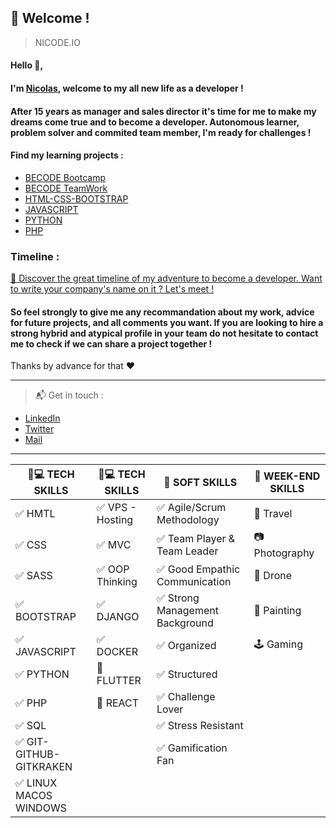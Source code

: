 ## :loudspeaker: Welcome !
> NICODE.IO

#### Hello 👋, 

#### I'm [Nicolas](https://www.linkedin.com/in/nicolas-denoel/), welcome to my all new life as a developer !

#### After 15 years as manager and sales director it's time for me to make my dreams come true and to become a developer. Autonomous learner, problem solver and commited team member, I'm ready for challenges !

#### Find my learning projects :
- [BECODE Bootcamp](https://github.com/nicode-io/Becode-Learning)
- [BECODE TeamWork](https://github.com/Becode-TeamWork) 
- [HTML-CSS-BOOTSTRAP](https://github.com/html-css-nicode)
- [JAVASCRIPT](https://github.com/Javascripter-Nicode)
- [PYTHON](https://github.com/Pythonizer-Nicode)
- [PHP](https://github.com/php-nicode)

### Timeline : 
[:calendar: Discover the great timeline of my adventure to become a developer. Want to write your company's name on it ? Let's meet !](https://timelines.gitkraken.com/timeline/2e12cc334eb0406b84bf7a6339e666c4?range=2020-05-26_2020-06-27)  

#### So feel strongly to give me any recommandation about my work, advice for future projects, and all comments you want. If you are looking to hire a strong hybrid and atypical profile in your team do not hesitate to contact me to check if we can share a project together !  

Thanks by advance for that :heart:  

---

> :mailbox_with_mail: Get in touch :
- [LinkedIn](linkedin.com/in/nicolas-denoel)
- [Twitter](https://twitter.com/Nicode_IO)
- [Mail](mailto:info@nicode.io) 

---
| :iphone::computer: TECH SKILLS            | :iphone::computer: TECH SKILLS  |  :muscle: SOFT SKILLS                          |  :deciduous_tree: WEEK-END SKILLS |
|-------------------------------------------|---------------------------------|------------------------------------------------|-----------------------------------|
| :white_check_mark: HMTL                   | :white_check_mark: VPS - Hosting| :white_check_mark: Agile/Scrum Methodology     | :sunrise_over_mountains: Travel   |
| :white_check_mark: CSS                    | :white_check_mark: MVC          | :white_check_mark: Team Player & Team Leader   | :camera: Photography              |
| :white_check_mark: SASS                   | :white_check_mark: OOP Thinking | :white_check_mark: Good Empathic Communication | :helicopter: Drone                |
| :white_check_mark: BOOTSTRAP              | :white_check_mark: DJANGO       | :white_check_mark: Strong Management Background| :art: Painting                    |
| :white_check_mark: JAVASCRIPT             | :white_check_mark: DOCKER       | :white_check_mark: Organized                   | :joystick: Gaming                 |
| :white_check_mark: PYTHON                 | :construction: FLUTTER          | :white_check_mark: Structured                  |                                   |
| :white_check_mark: PHP                    | :construction: REACT            | :white_check_mark: Challenge Lover             |                                   |
| :white_check_mark: SQL                    |                                 | :white_check_mark: Stress Resistant            |                                   |
| :white_check_mark: GIT-GITHUB-GITKRAKEN   |                                 | :white_check_mark: Gamification Fan            |                                   |
| :white_check_mark: LINUX MACOS WINDOWS    |                                 |                                                |                                   |



 
